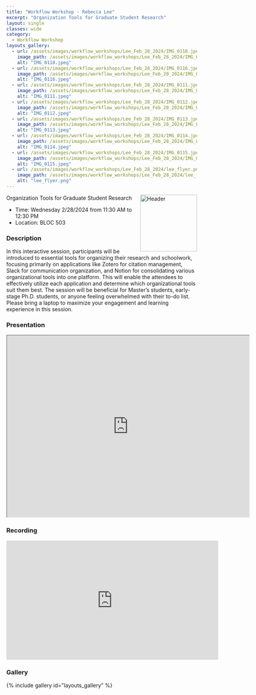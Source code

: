 ```yaml
---
title: "Workflow Workshop - Rebecca Lee"
excerpt: "Organization Tools for Graduate Student Research"
layout: single
classes: wide
category:
  - Workflow Workshop
layouts_gallery:
  - url: /assets/images/workflow_workshops/Lee_Feb_28_2024/IMG_0118.jpeg
    image_path: /assets/images/workflow_workshops/Lee_Feb_28_2024/IMG_0118.jpeg
    alt: "IMG_0118.jpeg"
  - url: /assets/images/workflow_workshops/Lee_Feb_28_2024/IMG_0116.jpeg
    image_path: /assets/images/workflow_workshops/Lee_Feb_28_2024/IMG_0116.jpeg
    alt: "IMG_0116.jpeg"
  - url: /assets/images/workflow_workshops/Lee_Feb_28_2024/IMG_0111.jpeg
    image_path: /assets/images/workflow_workshops/Lee_Feb_28_2024/IMG_0111.jpeg
    alt: "IMG_0111.jpeg"
  - url: /assets/images/workflow_workshops/Lee_Feb_28_2024/IMG_0112.jpeg
    image_path: /assets/images/workflow_workshops/Lee_Feb_28_2024/IMG_0112.jpeg
    alt: "IMG_0112.jpeg"
  - url: /assets/images/workflow_workshops/Lee_Feb_28_2024/IMG_0113.jpeg
    image_path: /assets/images/workflow_workshops/Lee_Feb_28_2024/IMG_0113.jpeg
    alt: "IMG_0113.jpeg"
  - url: /assets/images/workflow_workshops/Lee_Feb_28_2024/IMG_0114.jpeg
    image_path: /assets/images/workflow_workshops/Lee_Feb_28_2024/IMG_0114.jpeg
    alt: "IMG_0114.jpeg"
  - url: /assets/images/workflow_workshops/Lee_Feb_28_2024/IMG_0115.jpeg
    image_path: /assets/images/workflow_workshops/Lee_Feb_28_2024/IMG_0115.jpeg
    alt: "IMG_0115.jpeg"
  - url: /assets/images/workflow_workshops/Lee_Feb_28_2024/lee_flyer.png
    image_path: /assets/images/workflow_workshops/Lee_Feb_28_2024/lee_flyer.png
    alt: "lee_flyer.png"
---
```


<img src="https://jeroda7105.github.io/tamusgsa.github.io/assets/images/workflow_workshops/Lee_Feb_28_2024/IMG_0118.jpeg" alt="Header" width="150" style="float: right;"/> 

Organization Tools for Graduate Student Research
- Time: Wednesday 2/28/2024 from 11:30 AM to 12:30 PM 
- Location: BLOC 503
<!-- - [Recording](https://youtu.be/0dLrYhdTTIk?si=S9TIaLYAbrBxiGen) -->


### Description
In this interactive session, participants will be introduced to essential tools for organizing their research and schoolwork, focusing primarily on applications like Zotero for citation management, Slack for communication organization, and Notion for consolidating various organizational tools into one platform. This will enable the attendees to effectively utilize each application and determine which organizational tools suit them best. The session will be beneficial for Master’s students, early-stage Ph.D. students, or anyone feeling overwhelmed with their to-do list. Please bring a laptop to maximize your engagement and learning experience in this session.

### Presentation
<iframe src="https://drive.google.com/file/d/1zkJ9tJJCXgsQuWOlpk1Cwg_A-vSYEI12/preview" width="640" height="480" allow="autoplay"></iframe>

### Recording 
<iframe width="560" height="315" src="https://www.youtube.com/embed/0dLrYhdTTIk?si=W_3e183vHGVjs0ql" title="YouTube video player" frameborder="0" allow="accelerometer; autoplay; clipboard-write; encrypted-media; gyroscope; picture-in-picture; web-share" allowfullscreen></iframe>

### Gallery 

{% include gallery id="layouts_gallery" %}
